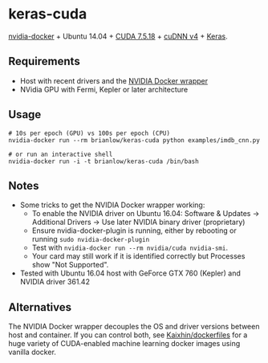 keras-cuda
==========

[nvidia-docker](https://github.com/NVIDIA/nvidia-docker) + Ubuntu 14.04 + [CUDA 7.5.18](http://www.nvidia.com/object/cuda_home_new.html) + [cuDNN v4](https://developer.nvidia.com/cuDNN) + [Keras](http://keras.io/).

Requirements
------------

- Host with recent drivers and the [NVIDIA Docker wrapper](https://github.com/NVIDIA/nvidia-docker)
- NVidia GPU with Fermi, Kepler or later architecture

Usage
-----

``` shell
# 10s per epoch (GPU) vs 100s per epoch (CPU)
nvidia-docker run --rm brianlow/keras-cuda python examples/imdb_cnn.py

# or run an interactive shell
nvidia-docker run -i -t brianlow/keras-cuda /bin/bash
```

Notes
-----

- Some tricks to get the NVIDIA Docker wrapper working:
  - To enable the NVIDIA driver on Ubuntu 16.04: Software & Updates -> Additional Drivers -> Use later NVIDIA binary driver (proprietary)
  - Ensure nvidia-docker-plugin is running, either by rebooting or running `sudo nvidia-docker-plugin`
  - Test with `nvidia-docker run --rm nvidia/cuda nvidia-smi`.
  - Your card may still work if it is identified correctly but Processes show "Not Supported".
- Tested with Ubuntu 16.04 host with GeForce GTX 760 (Kepler) and NVIDIA driver 361.42

Alternatives
------------
The NVIDIA Docker wrapper decouples the OS and driver versions between host and container. If you can control both, see
[Kaixhin/dockerfiles](https://github.com/Kaixhin/dockerfiles) for a huge variety of CUDA-enabled machine learning docker images using vanilla docker.
